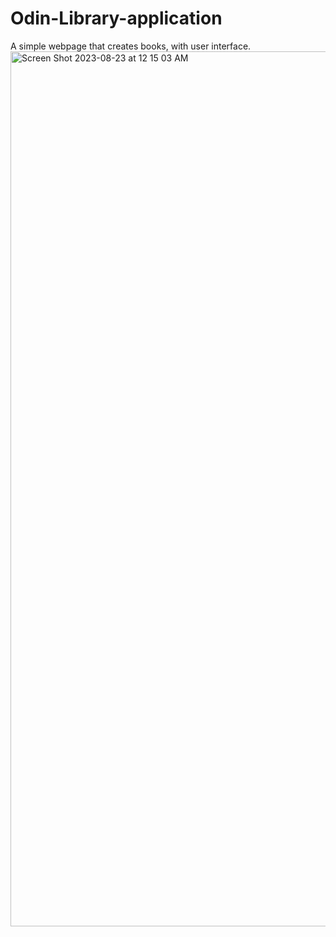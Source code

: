 # Odin-Library-application
A simple webpage that creates books, with user interface.
<img width="1400" alt="Screen Shot 2023-08-23 at 12 15 03 AM" src="https://github.com/KidFlashh/Odin-Library-application/assets/104994059/8ffaa8ff-59ff-467d-8175-e4288d8b2387">
